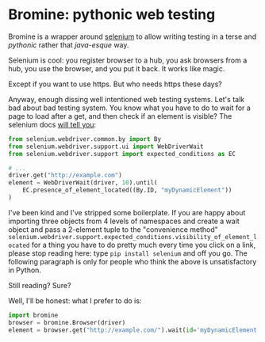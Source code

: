 # Bromine: pythonic web testing

Bromine is a wrapper around [selenium] to allow writing testing in a terse and
*pythonic* rather that *java-esque* way.

[selenium]: https://www.seleniumhq.org/

Selenium is cool: you register browser to a hub, you ask browsers from a hub,
you use the browser, and you put it back. It works like magic.

Except if you want to use https. But who needs https these days?

Anyway, enough dissing well intentioned web testing systems. Let's talk bad
about bad testing system. You know what you have to do to wait for a page to
load after a get, and then check if an element is visible? The selenium docs
[will tell you](https://selenium-python.readthedocs.io/waits.html#explicit-waits):

```python
from selenium.webdriver.common.by import By
from selenium.webdriver.support.ui import WebDriverWait
from selenium.webdriver.support import expected_conditions as EC

# ...
driver.get("http://example.com")
element = WebDriverWait(driver, 10).until(
	EC.presence_of_element_located((By.ID, "myDynamicElement"))
)
```

I've been kind and I've stripped some boilerplate. If you are happy about
importing three objects from 4 levels of namespaces and create a wait object
and pass a 2-element tuple to the "convenience method"
`selenium.webdriver.support.expected_conditions.visibility_of_element_located`
for a thing you have to do pretty much every time you click on a link, please
stop reading here: type `pip install selenium` and off you go. The following
paragraph is only for people who think the above is unsatisfactory in Python.

Still reading? Sure?

Well, I'll be honest: what I prefer to do is:

```python
import bromine
browser = bromine.Browser(driver)
element = browser.get("http://example.com/").wait(id='myDynamicElement')
```
